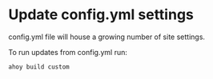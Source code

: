 # Update config.yml settings
config.yml file will house a growing number of site settings.

To run updates from config.yml run:
```
ahoy build custom
```
